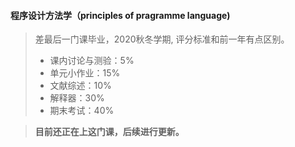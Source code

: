 #### 程序设计方法学（principles of pragramme language)
> 差最后一门课毕业，2020秋冬学期, 评分标准和前一年有点区别。
> - 课内讨论与测验：5%
> - 单元⼩作业：15%
> - ⽂献综述：10%
> - 解释器：30%
> - 期末考试：40%

> **目前还正在上这门课，后续进行更新。**